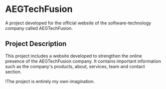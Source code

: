 # AEGTechFusion

A project developed for the official website of the software-technology company called AEGTechFusion.

## Project Description

This project includes a website developed to strengthen the online presence of the AEGTechFusion company. It contains important information such as the company's products, about, services, team and contact section.

!The project is entirely my own imagination.
